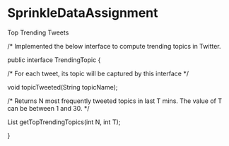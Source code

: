 # SprinkleDataAssignment
Top Trending Tweets

/*
Implemented the below interface to compute trending topics in Twitter. 

public interface TrendingTopic {

  /*
  For each tweet, its topic will be captured by this interface
   */
   
  void topicTweeted(String topicName);
  
  /*
  Returns N most frequently tweeted topics in last T mins. The value of T can be between 1 and 30.
   */
   
  List<String> getTopTrendingTopics(int N, int T);
  
}
